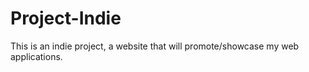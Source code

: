 # Project-Indie
This is an indie project, a website that will promote/showcase my web applications.
